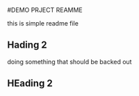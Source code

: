 #DEMO PRJECT REAMME

this is simple readme file

## Hading 2

doing something that should be backed out


## HEading 2
 
